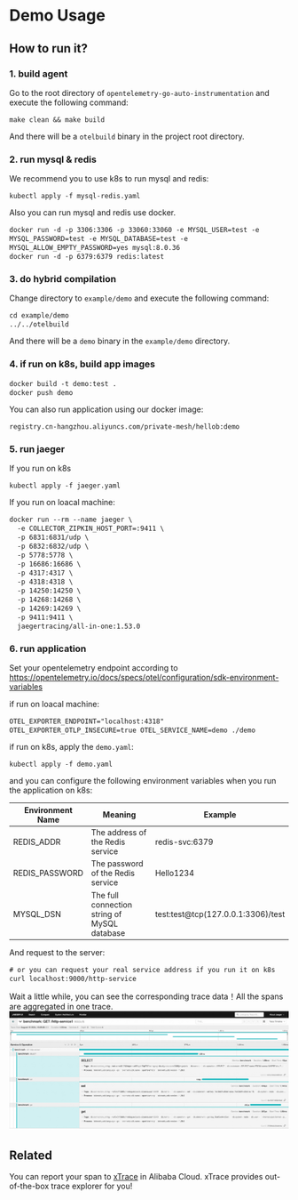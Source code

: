 # Demo Usage

## How to run it?

### 1. build agent

Go to the root directory of `opentelemetry-go-auto-instrumentation` and execute the following command:

```shell
make clean && make build
```

And there will be a `otelbuild` binary in the project root directory.

### 2. run mysql & redis

We recommend you to use k8s to run mysql and redis:

```shell
kubectl apply -f mysql-redis.yaml
```

Also you can run mysql and redis use docker.

```shell
docker run -d -p 3306:3306 -p 33060:33060 -e MYSQL_USER=test -e MYSQL_PASSWORD=test -e MYSQL_DATABASE=test -e MYSQL_ALLOW_EMPTY_PASSWORD=yes mysql:8.0.36
docker run -d -p 6379:6379 redis:latest
```

### 3. do hybrid compilation

Change directory to `example/demo` and execute the following command:

```shell
cd example/demo
../../otelbuild
```

And there will be a `demo` binary in the `example/demo` directory.

### 4. if run on k8s, build app images

```shell
docker build -t demo:test .
docker push demo
```

You can also run application using our docker image:

```shell
registry.cn-hangzhou.aliyuncs.com/private-mesh/hellob:demo
```

### 5. run jaeger

If you run on k8s

```shell
kubectl apply -f jaeger.yaml
```

If you run on loacal machine:

```shell
docker run --rm --name jaeger \
  -e COLLECTOR_ZIPKIN_HOST_PORT=:9411 \
  -p 6831:6831/udp \
  -p 6832:6832/udp \
  -p 5778:5778 \
  -p 16686:16686 \
  -p 4317:4317 \
  -p 4318:4318 \
  -p 14250:14250 \
  -p 14268:14268 \
  -p 14269:14269 \
  -p 9411:9411 \
  jaegertracing/all-in-one:1.53.0
```

### 6. run application

Set your opentelemetry endpoint according
to https://opentelemetry.io/docs/specs/otel/configuration/sdk-environment-variables

if run on loacal machine:

```shell
OTEL_EXPORTER_ENDPOINT="localhost:4318" OTEL_EXPORTER_OTLP_INSECURE=true OTEL_SERVICE_NAME=demo ./demo
```

if run on k8s, apply the `demo.yaml`:

```shell
kubectl apply -f demo.yaml
```

and you can configure the following environment variables when you run the application on k8s:

| Environment Name | Meaning                                      | Example                            |
|------------------|----------------------------------------------|------------------------------------|
| REDIS_ADDR       | The address of the Redis service             | redis-svc:6379                     |
| REDIS_PASSWORD   | The password of the Redis service            | Hello1234                          |
| MYSQL_DSN        | The full connection string of MySQL database | test:test@tcp(127.0.0.1:3306)/test |

And request to the server:

```shell
# or you can request your real service address if you run it on k8s
curl localhost:9000/http-service
```

Wait a little while, you can see the corresponding trace data！All the spans are aggregated in one trace.
![jaeger.png](jaeger.png)

## Related

You can report your span
to [xTrace](https://help.aliyun.com/zh/opentelemetry/?spm=a2c4g.750001.J_XmGx2FZCDAeIy2ZCWL7sW.10.15152842aYbIq9&scm=20140722.S_help@@%E6%96%87%E6%A1%A3@@90275.S_BB2@bl+RQW@ag0+BB1@ag0+hot+os0.ID_90275-RL_xtrace-LOC_suggest~UND~product~UND~doc-OR_ser-V_3-P0_0)
in Alibaba Cloud. xTrace provides out-of-the-box trace explorer for you!
